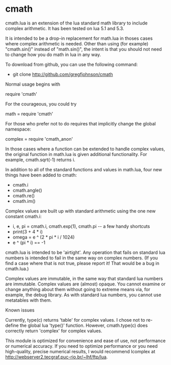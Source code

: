 # cmath
cmath.lua is an extension of the lua standard math library to include
complex arithmetic.  It has been tested on lua 5.1 and 5.3.

It is intended to be a drop-in replacement for math.lua in thoses cases
where complex arithmetic is needed.  Other than using (for example)
"cmath.sin()" instead of "math.sin()", the intent is that you should
not need to change how you do math in lua in any way.

To download from github, you can use the following command:

 - git clone http://github.com/gregfjohnson/cmath

Normal usage begins with

 require 'cmath'

For the courageous, you could try

 math = require 'cmath'
 
For those who prefer not to do requires that implicitly change the
global namespace:

 complex = require 'cmath_anon'

In those cases where a function can be extended to handle complex values,
the original function in math.lua is given additional functionality.
For example, cmath.sqrt(-1) returns i.

In addition to all of the standard functions and values in math.lua,
four new things have been added to cmath:

 - cmath.i
 - cmath.angle()
 - cmath.re()
 - cmath.im()
 
Complex values are built up with standard arithmetic using the one new
constant cmath.i:

 - i, e, pi = cmath.i, cmath.exp(1), cmath.pi    -- a few handy shortcuts
 - print(3 + 4 * i)
 - omega = e ^ (2 * pi * i / 1024)
 - e ^ (pi * i) == -1
 
cmath.lua is intended to be 'airtight'.  Any operation that fails on
standard lua numbers is intended to fail in the same way on complex
numbers.  (If you find a case where that is not true, please report it!
That would be a bug in cmath.lua.)

Complex values are immutable, in the same way that standard lua numbers
are immutable.  Complex values are (almost) opaque.  You cannot examine
or change anything about them without going to extreme means via, for
example, the debug library.  As with standard lua numbers, you cannot
use metatables with them.

Known issues

Currently, type(c) returns 'table' for complex values.  I chose not
to re-define the global lua 'type()' function.  However, cmath.type(c)
does correctly return 'complex' for complex values.

This module is optimized for convenience and ease of use, not performance
or numerical accuracy.  If you need to optimize performance or you need
high-quality, precise numerical results, I would recommend lcomplex at
http://webserver2.tecgraf.puc-rio.br/~lhf/ftp/lua.
